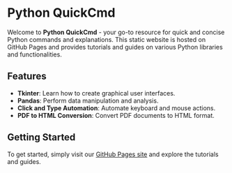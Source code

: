 # Python QuickCmd

Welcome to **Python QuickCmd** - your go-to resource for quick and concise Python commands and explanations. This static website is hosted on GitHub Pages and provides tutorials and guides on various Python libraries and functionalities.


## Features
- **Tkinter**: Learn how to create graphical user interfaces.
- **Pandas**: Perform data manipulation and analysis.
- **Click and Type Automation**: Automate keyboard and mouse actions.
- **PDF to HTML Conversion**: Convert PDF documents to HTML format.

## Getting Started
To get started, simply visit our [GitHub Pages site](https://yourusername.github.io/your-repo-name) and explore the tutorials and guides.



